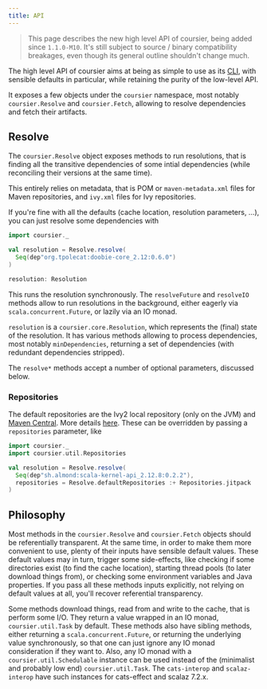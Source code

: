 ```yaml
---
title: API
---
```


> This page describes the new high level API of coursier, being added since
`1.1.0-M10`. It's still subject to source / binary compatibility breakages,
even though its general outline shouldn't change much.

The high level API of coursier aims at being as simple to use as its
[CLI](cli-overview.md), with sensible defaults in particular, while retaining
the purity of the low-level API.

It exposes a few objects under the `coursier` namespace, most notably
`coursier.Resolve` and `coursier.Fetch`, allowing to resolve dependencies
and fetch their artifacts.

## Resolve

The `coursier.Resolve` object exposes methods to run resolutions, that is
finding all the transitive dependencies of some intial dependencies (while
reconciling their versions at the same time).

This entirely relies on metadata, that is POM or `maven-metadata.xml` files
for Maven repositories, and `ivy.xml` files for Ivy repositories.

If you're fine with all the defaults (cache location,
resolution parameters, …), you can just resolve some dependencies with
```scala mdoc:silent
import coursier._

val resolution = Resolve.resolve(
  Seq(dep"org.tpolecat:doobie-core_2.12:0.6.0")
)
```

```scala mdoc:passthrough
resolution: Resolution
```

This runs the resolution synchronously. The `resolveFuture` and
`resolveIO` methods allow to run resolutions in the background, either
eagerly via `scala.concurrent.Future`, or lazily via an IO monad.

`resolution` is a `coursier.core.Resolution`, which represents the
(final) state of the resolution. It has various methods allowing to
process dependencies, most notably `minDependencies`, returning a
set of dependencies (with redundant dependencies stripped).

The `resolve*` methods accept a number of optional parameters, discussed below.

### Repositories

The default repositories are the Ivy2 local repository (only on the JVM)
and [Maven Central](https://repo1.maven.org/maven2). More details
[here](other-repositories.md). These can be overridden by passing
a `repositories` parameter, like
```scala mdoc:silent:reset
import coursier._
import coursier.util.Repositories

val resolution = Resolve.resolve(
  Seq(dep"sh.almond:scala-kernel-api_2.12.8:0.2.2"),
  repositories = Resolve.defaultRepositories :+ Repositories.jitpack
)
```

## Philosophy

Most methods in the `coursier.Resolve` and `coursier.Fetch` objects
should be referentially transparent. At the
same time, in order to make them more convenient to use, plenty of their inputs
have sensible default values. These default values may in turn, trigger
some side-effects, like checking if some directories exist (to find the cache
location), starting thread pools (to later download things from), or checking
some environment variables and Java properties. If you pass all these
methods inputs explicitly, not relying on default values at all, you'll recover
referential transparency.

Some methods download things, read from and write to the cache, that is
perform some I/O.
They return a value wrapped in an IO monad, `coursier.util.Task` by default.
These methods also have sibling methods, either returning
a `scala.concurrent.Future`, or returning the underlying value synchronously,
so that one can just ignore any IO monad consideration if they want to.
Also, any IO monad with a `coursier.util.Schedulable` instance can be used
instead of the (minimalist and probably low end) `coursier.util.Task`.
The `cats-interop` and `scalaz-interop` have such instances for cats-effect and
scalaz 7.2.x.
